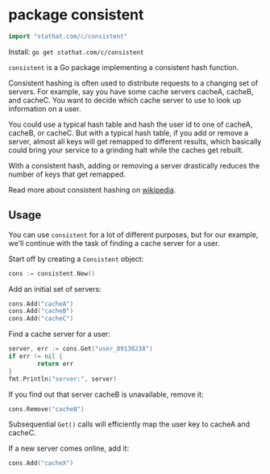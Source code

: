 # package consistent
```go
import "stathat.com/c/consistent"
```
Install: `go get stathat.com/c/consistent`

`consistent` is a Go package implementing a consistent hash function.

Consistent hashing is often used to distribute requests to a changing set of servers. For example, say you have some cache servers cacheA, cacheB, and cacheC. You want to decide which cache server to use to look up information on a user.

You could use a typical hash table and hash the user id to one of cacheA, cacheB, or cacheC. But with a typical hash table, if you add or remove a server, almost all keys will get remapped to different results, which basically could bring your service to a grinding halt while the caches get rebuilt.

With a consistent hash, adding or removing a server drastically reduces the number of keys that get remapped.

Read more about consistent hashing on [wikipedia](http://en.wikipedia.org/wiki/Consistent_hashing).

## Usage
You can use `consistent` for a lot of different purposes, but for our example, we'll continue with the task of finding a cache server for a user.

Start off by creating a `Consistent` object:
```go
cons := consistent.New()
```
Add an initial set of servers:
```go
cons.Add("cacheA")
cons.Add("cacheB")
cons.Add("cacheC")
```
Find a cache server for a user:
```go
server, err := cons.Get("user_89138238")
if err != nil {
        return err
}
fmt.Println("server:", server)
```
If you find out that server cacheB is unavailable, remove it:
```go
cons.Remove("cacheB")
```
Subsequential `Get()` calls will efficiently map the user key to cacheA and cacheC.

If a new server comes online, add it:
```go
cons.Add("cacheX")
```